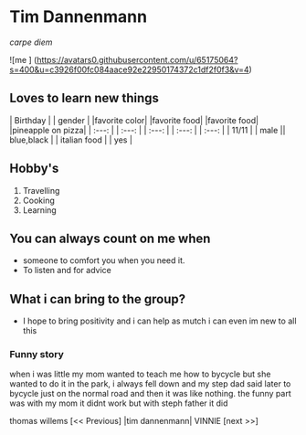 # Tim Dannenmann

_carpe diem_ 

![me ] (https://avatars0.githubusercontent.com/u/65175064?s=400&u=c3926f00fc084aace92e22950174372c1df2f0f3&v=4)

## Loves to learn new things

|  Birthday  | | gender | |favorite color| |favorite food| |favorite food| |pineapple on pizza|
 | :---: | | :---: | | :---: | | :---: | | :---: |
 |  11/11  | | male || blue,black | | italian food | | yes |
 
 


## Hobby's
1. Travelling
2. Cooking
3. Learning

## You can always count on me when

* someone to comfort you when you need it.
* To listen and for advice

## What i can bring to the group?

* I hope to bring positivity and i can help as mutch i can even im new to all this

### Funny story

when i was little my mom wanted to teach me how to bycycle but she wanted to do it in the park, i always fell down and my step dad said later to bycycle just on the normal road and then it was like nothing. the funny part was with my mom it didnt work but with steph father it did


thomas willems [<< Previous] |tim dannenmann| VINNIE [next >>]